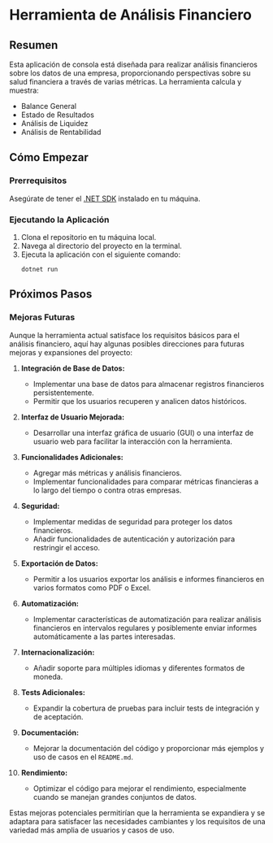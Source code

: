# Herramienta de Análisis Financiero

## Resumen

Esta aplicación de consola está diseñada para realizar análisis financieros sobre los datos de una empresa, proporcionando perspectivas sobre su salud financiera a través de varias métricas. La herramienta calcula y muestra:
- Balance General
- Estado de Resultados
- Análisis de Liquidez
- Análisis de Rentabilidad

## Cómo Empezar

### Prerrequisitos
Asegúrate de tener el [.NET SDK](https://dotnet.microsoft.com/download) instalado en tu máquina.

### Ejecutando la Aplicación

1. Clona el repositorio en tu máquina local.
2. Navega al directorio del proyecto en la terminal.
3. Ejecuta la aplicación con el siguiente comando:
   ```shell
   dotnet run
## Próximos Pasos

### Mejoras Futuras

Aunque la herramienta actual satisface los requisitos básicos para el análisis financiero, aquí hay algunas posibles direcciones para futuras mejoras y expansiones del proyecto:

1. **Integración de Base de Datos:**
   - Implementar una base de datos para almacenar registros financieros persistentemente.
   - Permitir que los usuarios recuperen y analicen datos históricos.

2. **Interfaz de Usuario Mejorada:**
   - Desarrollar una interfaz gráfica de usuario (GUI) o una interfaz de usuario web para facilitar la interacción con la herramienta.
   
3. **Funcionalidades Adicionales:**
   - Agregar más métricas y análisis financieros.
   - Implementar funcionalidades para comparar métricas financieras a lo largo del tiempo o contra otras empresas.
   
4. **Seguridad:**
   - Implementar medidas de seguridad para proteger los datos financieros.
   - Añadir funcionalidades de autenticación y autorización para restringir el acceso.

5. **Exportación de Datos:**
   - Permitir a los usuarios exportar los análisis e informes financieros en varios formatos como PDF o Excel.
   
6. **Automatización:**
   - Implementar características de automatización para realizar análisis financieros en intervalos regulares y posiblemente enviar informes automáticamente a las partes interesadas.

7. **Internacionalización:**
   - Añadir soporte para múltiples idiomas y diferentes formatos de moneda.

8. **Tests Adicionales:**
   - Expandir la cobertura de pruebas para incluir tests de integración y de aceptación.
   
9. **Documentación:**
   - Mejorar la documentación del código y proporcionar más ejemplos y uso de casos en el `README.md`.
   
10. **Rendimiento:**
    - Optimizar el código para mejorar el rendimiento, especialmente cuando se manejan grandes conjuntos de datos.

Estas mejoras potenciales permitirían que la herramienta se expandiera y se adaptara para satisfacer las necesidades cambiantes y los requisitos de una variedad más amplia de usuarios y casos de uso.
